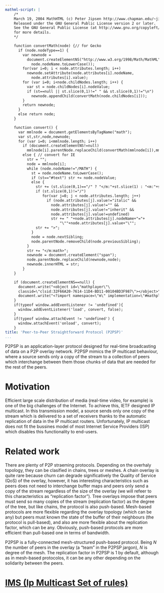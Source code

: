 ```yaml
---
mathml-script: |
    /*
    March 19, 2004 MathHTML (c) Peter Jipsen http://www.chapman.edu/~jipsen
    Released under the GNU General Public License version 2 or later.
    See the GNU General Public License (at http://www.gnu.org/copyleft/gpl.html)
    for more details.
    */

    function convertMath(node) {// for Gecko
      if (node.nodeType==1) {
        var newnode =
          document.createElementNS("http://www.w3.org/1998/Math/MathML",
            node.nodeName.toLowerCase());
        for(var i=0; i < node.attributes.length; i++)
          newnode.setAttribute(node.attributes[i].nodeName,
            node.attributes[i].value);
        for (var i=0; i<node.childNodes.length; i++) {
          var st = node.childNodes[i].nodeValue;
          if (st==null || st.slice(0,1)!=" " && st.slice(0,1)!="\n")
            newnode.appendChild(convertMath(node.childNodes[i]));
        }
        return newnode;
      }
      else return node;
    }

    function convert() {
      var mmlnode = document.getElementsByTagName("math");
      var st,str,node,newnode;
      for (var i=0; i<mmlnode.length; i++)
        if (document.createElementNS!=null)
          mmlnode[i].parentNode.replaceChild(convertMath(mmlnode[i]),mmlnode[i]);
        else { // convert for IE
          str = "";
          node = mmlnode[i];
          while (node.nodeName!="/MATH") {
            st = node.nodeName.toLowerCase();
            if (st=="#text") str += node.nodeValue;
            else {
              str += (st.slice(0,1)=="/" ? "</m:"+st.slice(1) : "<m:"+st);
              if (st.slice(0,1)!="/")
                 for(var j=0; j < node.attributes.length; j++)
                   if (node.attributes[j].value!="italic" &&
                     node.attributes[j].value!="" &&
                     node.attributes[j].value!="inherit" &&
                     node.attributes[j].value!=undefined)
                     str += " "+node.attributes[j].nodeName+"="+
                         "\""+node.attributes[j].value+"\"";
              str += ">";
            }
            node = node.nextSibling;
            node.parentNode.removeChild(node.previousSibling);
          }
          str += "</m:math>";
          newnode = document.createElement("span");
          node.parentNode.replaceChild(newnode,node);
          newnode.innerHTML = str;
        }
    }

    if (document.createElementNS==null) {
      document.write("<object id=\"mathplayer\"\
      classid=\"clsid:32F66A20-7614-11D4-BD11-00104BD3F987\"></object>");
      document.write("<?import namespace=\"m\" implementation=\"#mathplayer\"?>");
    }
    if(typeof window.addEventListener != 'undefined'){
      window.addEventListener('load', convert, false);
    }
    if(typeof window.attachEvent != 'undefined') {
      window.attachEvent('onload', convert);
    }
title: 'Peer-to-Peer Straightforward Protocol (P2PSP)'
...
```


P2PSP is an application-layer protocol designed for real-time
broadcasting of data on a P2P overlay network. P2PSP mimics the IP
multicast behaviour, where a source sends only a copy of the stream to a
collection of peers which interchange between them those chunks of data
that are needed for the rest of the peers.

Motivation
==========

Efficient large scale distribution of media (real-time video, for
example) is one of the big challenges of the Internet. To achieve this,
IETF designed IP multicast. In this transmission model, a source sends
only one copy of the stream which is delivered to a set of receivers
thanks to the automatic replication of data in the IP multicast routers.
Unfortunately, IP multicast does not fit the bussines model of most
Internet Service Providers (ISP) which disables this functionality to
end-users.

Related work
============

There are plenty of P2P straeming protocols. Depending on the overhaly
topology, they can be clasified in chains, trees or meshes. A chain
overlay is quite rare because churn can degrade significatively the
Quality of Service (QoS) of the overlay, however, it has interesting
characteristics such as peers does not need to interchange buffer maps
and peers only send a copy of the stream regardless of the size of the
overlay (we will refeer to this characteristics as “replication
factor”). Tree overlays impose that peers must send so many copies of
the stream (replication factor) as the degree of the tree, but like
chains, the protocol is also push-based. Mesh-based protocols are more
flexible regarding the overlay topology (which can be any) but peers
must known the state of the buffer of their neighbours (the protocol is
pull-based), and also are more flexible about the replication factor,
which can be any. Obviously, push-based protocols are more efficient
than pull-based one in terms of bandwidth.

P2PSP is a fully-connected mesh-structured push-based protocol. Being
$N$ the number of peers in the overlay (a “team” in the P2PSP jargon),
$N$ is degree of the mesh. The replication factor in P2PSP is 1 by
default, although as in mesh-based protocolos, it can be any other
depending on the solidarity between the peers.

[IMS (Ip Multicast Set of rules)](IMS/README.md)
================================================
